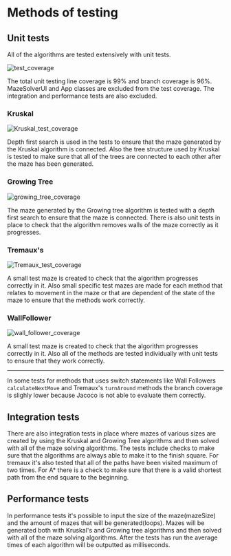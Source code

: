 
# Methods of testing
## Unit tests
All of the algorithms are tested extensively with unit tests. 

![test_coverage](https://user-images.githubusercontent.com/52420413/174746240-16a4b2fe-5075-4377-b93d-da5c2a4e2235.png)

The total unit testing line coverage is 99% and branch coverage is 96%. MazeSolverUI and App classes are excluded from the test coverage. The integration and performance tests are also excluded.


### Kruskal
![Kruskal_test_coverage](https://user-images.githubusercontent.com/52420413/174989167-5700c624-e97c-4aa9-aa5c-590c39b9c322.png)

Depth first search is used in the tests to ensure that the maze generated by the Kruskal algorithm is connected. Also the tree structure used by Kruskal is tested to make sure that all of the trees are connected to each other after the maze has been generated.

### Growing Tree
![growing_tree_coverage](https://user-images.githubusercontent.com/52420413/174745765-a8104a38-fb46-4a21-a293-49fdd356605b.png)


The maze generated by the Growing tree algorithm is tested with a depth first search to ensure that the maze is connected. There is also unit tests in place to check that the algorithm removes walls of the maze correctly as it progresses.

### Tremaux's
![Tremaux_test_coverage](https://user-images.githubusercontent.com/52420413/174990699-112d9409-592c-4556-b9ca-2e1d920a0a66.png)

A small test maze is created to check that the algorithm progresses correctly in it. Also small specific test mazes are made for each method that relates to movement in the maze or that are dependent of the state of the maze to ensure that the methods work correctly. 


### WallFollower
![wall_follower_coverage](https://user-images.githubusercontent.com/52420413/174745715-ae7538c5-c8ea-499d-aee3-f3bcf0dc0796.png)

A small test maze is created to check that the algorithm progresses correctly in it. Also all of the  methods are tested individually with unit tests to ensure that they work correctly. 

---  

In some tests for methods that uses switch statements like Wall Followers `calculateNextMove` and Tremaux's `turnAround` methods the branch coverage is slighly lower because Jacoco is not able to evaluate them correctly.

## Integration tests

There are also integration tests in place where mazes of various sizes are created by using the Kruskal and Growing Tree algorithms and then solved with all of the maze solving algorithms. The tests include checks to make sure that the algorithms are always able to make it to the finish square. For tremaux it's also tested that all of the paths have been visited maximum of two times. For A*  there is a check to make sure that there is a valid shortest path from the end square to the beginning.  

## Performance tests

In performance tests it's possible to input the size of the maze(mazeSize) and the amount of mazes that will be generated(loops). Mazes will be generated both with Kruskal's and Growing tree algorithms and then solved with all of the maze solving algorithms. After the tests has run the average times of each algorithm will be outputted as milliseconds.
